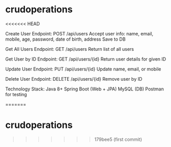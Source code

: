 # crudoperations
<<<<<<< HEAD

Create User
Endpoint: POST /api/users
Accept user info: name, email, mobile, age, password, date of birth, address
Save to DB


Get All Users
Endpoint: GET /api/users
Return list of all users


Get User by ID
Endpoint: GET /api/users/{id}
Return user details for given ID


Update User
Endpoint: PUT /api/users/{id}
Update name, email, or mobile


Delete User
Endpoint: DELETE /api/users/{id}
Remove user by ID


Technology Stack:
Java 8+
Spring Boot (Web + JPA)
MySQL (DB)
Postman for testing


=======
# crudoperations
>>>>>>> 179bee5 (first commit)
